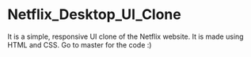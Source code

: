 # Netflix_Desktop_UI_Clone
It is a simple, responsive UI clone of the Netflix website. It is made using HTML and CSS. 
Go to master for the code :)
